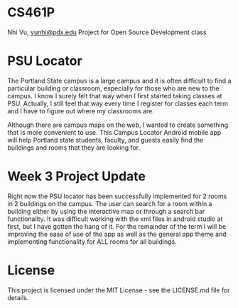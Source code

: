 # CS461P
Nhi Vu, vunhi@pdx.edu
Project for Open Source Development class

# PSU Locator

The Portland State campus is a large campus and it is often difficult to find a particular building or classroom, especially for those who are new to the campus. I know I surely felt that way when I first started taking classes at PSU. Actually, I still feel that way every time I register for classes each term and I have to figure out where my classrooms are. 

Although there are campus maps on the web, I wanted to create something that is more convenient to use. This Campus Locator Android mobile app will help Portland state students, faculty, and guests easily find the buildings and rooms that they are looking for. 

# Week 3 Project Update

Right now the PSU locator has been successfully implemented for 2 rooms in 2 buildings on the campus. The user can search for a room within a building either by using the interactive map or through a search bar functionality. It was difficult working with the xml files in android studio at first, but I have gotten the hang of it. For the remainder of the term I will be improving the ease of use of the app as well as the general app theme and implementing functionality for ALL rooms for all buildings. 

# License
This project is licensed under the MIT License - see the LICENSE.md file for details.



